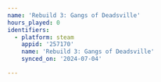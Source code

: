 ```yaml
---
name: 'Rebuild 3: Gangs of Deadsville'
hours_played: 0
identifiers:
  - platform: steam
    appid: '257170'
    name: 'Rebuild 3: Gangs of Deadsville'
    synced_on: '2024-07-04'

---
```

